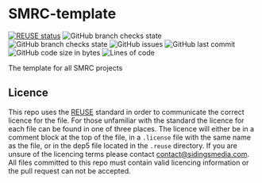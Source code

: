 <!-- 
SPDX-FileCopyrightText: Copyright (c) 2021 Sidings Media 

SPDX-License-Identifier: MIT
-->
# SMRC-template
[![REUSE status](https://api.reuse.software/badge/github.com/SidingsMedia/SMRC-template)](https://api.reuse.software/info/github.com/SidingsMedia/SMRC-template) ![GitHub branch checks state](https://img.shields.io/github/checks-status/SidingsMedia/SMRC-template/main?label=main%20checks) ![GitHub branch checks state](https://img.shields.io/github/checks-status/SidingsMedia/SMRC-template/develop?label=develop%20checks) ![GitHub issues](https://img.shields.io/github/issues/SidingsMedia/SMRC-template) ![GitHub last commit](https://img.shields.io/github/last-commit/sidingsmedia/SMRC-template) ![GitHub code size in bytes](https://img.shields.io/github/languages/code-size/SidingsMedia/SMRC-template) ![Lines of code](https://img.shields.io/tokei/lines/github/SidingsMedia/SMRC-template)

The template for all SMRC projects

## Licence
This repo uses the [REUSE](https://reuse.software) standard in order to communicate the correct licence for the file. For those unfamiliar with the standard the licence for each file can be found in one of three places. The licence will either be in a comment block at the top of the file, in a `.license` file with the same name as the file, or in the dep5 file located in the `.reuse` directory. If you are unsure of the licencing terms please contact [contact@sidingsmedia.com](mailto:contact@sidingsmedia.com?subject=SMRC%20Licence). All files committed to this repo must contain valid licencing information or the pull request can not be accepted.
